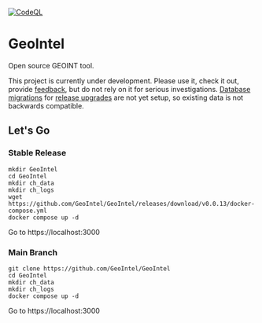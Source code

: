 [![CodeQL](https://github.com/GeoIntel/GeoIntel/actions/workflows/codeql.yml/badge.svg)](https://github.com/GeoIntel/GeoIntel/actions/workflows/codeql.yml)

# GeoIntel

Open source GEOINT tool.

This project is currently under development. Please use it, check it out, provide [feedback](https://github.com/GeoIntel/GeoIntel/issues), but do not rely on it for serious investigations. [Database migrations](https://github.com/GeoIntel/GeoIntel/issues/54) for [release upgrades](https://github.com/GeoIntel/GeoIntel/issues/55) are not yet setup, so existing data is not backwards compatible.

## Let's Go

### Stable Release

```
mkdir GeoIntel
cd GeoIntel
mkdir ch_data
mkdir ch_logs
wget https://github.com/GeoIntel/GeoIntel/releases/download/v0.0.13/docker-compose.yml
docker compose up -d
```
Go to https://localhost:3000

### Main Branch

```
git clone https://github.com/GeoIntel/GeoIntel
cd GeoIntel
mkdir ch_data
mkdir ch_logs
docker compose up -d
```
Go to https://localhost:3000

